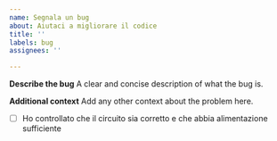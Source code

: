 ```yaml
---
name: Segnala un bug
about: Aiutaci a migliorare il codice
title: ''
labels: bug
assignees: ''

---
```


**Describe the bug**
A clear and concise description of what the bug is.

**Additional context**
Add any other context about the problem here.

- [ ] Ho controllato che il circuito sia corretto e che abbia alimentazione sufficiente
